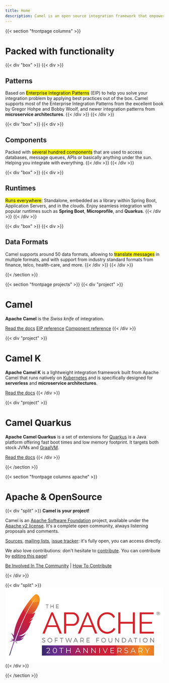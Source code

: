 ```yaml
---
title: Home
description: Camel is an open source integration framework that empowers you to quickly and easily integrate various systems consuming or producing data.
---
```


{{< section "frontpage columns" >}}

# Packed with functionality

{{< div "box" >}}
{{< div >}}
## Patterns

Based on <mark>Enterprise Integration Patterns</mark> (EIP) to help you solve your integration problem by applying best practices out of the box. Camel supports most of the Enterprise Integration Patterns from the excellent book by Gregor Hohpe and Bobby Woolf, and newer integration patterns from **microservice architectures**.
{{< /div >}}
{{< /div >}}

{{< div "box" >}}
{{< div >}}
## Components

Packed with <mark>several hundred components</mark> that are used to access databases, message queues, APIs or basically anything under the sun. Helping you integrate with everything.
{{< /div >}}
{{< /div >}}

{{< div "box" >}}
{{< div >}}
## Runtimes

<mark>Runs everywhere</mark>: Standalone, embedded as a library within Spring Boot, Application Servers, and in the clouds. Enjoy seamless integration with popular runtimes such as **Spring Boot**, **Microprofile**, and **Quarkus**.
{{< /div >}}
{{< /div >}}

{{< div "box" >}}
{{< div >}}
## Data Formats

Camel supports around 50 data formats, allowing to <mark>translate messages</mark> in multiple formats, and with support from industry standard formats from finance, telco, health-care, and more.
{{< /div >}}
{{< /div >}}

{{< /section >}}

{{< section "frontpage projects" >}}
{{< div "project" >}}
# Camel

**Apache Camel** is the *Swiss knife* of integration. 

<a class="significant" href="./manual/latest/">Read the docs</a>
<a class="significant" href="./manual/latest/enterprise-integration-patterns.html">EIP reference</a>
<a class="significant" href="./components/latest/">Component reference</a>
{{< /div >}}

{{< div "project" >}}
# Camel K

**Apache Camel K** is a lightweight integration framework built from Apache Camel that runs natively on [Kubernetes](https://kubernetes.io/) and is specifically designed for **serverless** and **microservice architectures**.

<a class="significant" href="./camel-k/latest/">Read the docs</a>
{{< /div >}}

{{< div "project" >}}
# Camel Quarkus

**Apache Camel Quarkus** is a set of extensions for [Quarkus](https://quarkus.io) is a Java platform offering fast boot times and low memory footprint. It targets both stock JVMs and [GraalVM](https://www.graalvm.org/).

<a class="significant" href="./camel-quarkus/latest/">Read the docs</a>
{{< /div >}}

{{< /section >}}

{{< section "frontpage columns apache" >}}

# Apache &amp; OpenSource

{{< div "split" >}}
**Camel is your project!**

Camel is an [Apache Software Foundation](https://www.apache.org) project, available under the [Apache v2 license](https://apache.org/licenses/LICENSE-2.0). It's a complete open community, always listening proposals and comments.

[Sources](./community/sources/), [mailing lists](./community/mailing-list/), [issue tracker](./community/support/): it's fully open, you can access directly.

We also love contributions: don't hesitate to [contribute](./manual/latest/contributing.html). You can contribute by <a href="https://github.com/apache/camel-website/edit/master/content">editing this page</a>!

[Be Involved In The Community](./manual/latest/contributing.html) | [How To Contribute](./manual/latest/contributing.html)

{{< /div >}}

{{< div "split" >}}
![20 years of Apache Software foundation](/img/apache-20.png)
{{< /div >}}

{{< /section >}}
